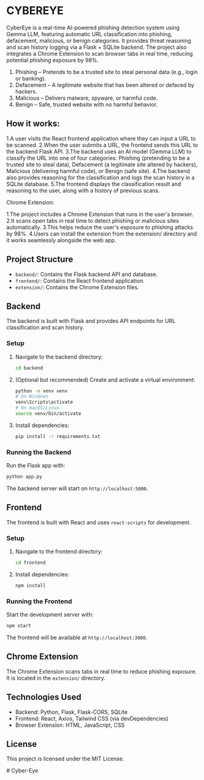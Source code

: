 # CYBEREYE

CyberEye is a real-time AI-powered phishing detection system using Gemma LLM, featuring automatic URL classification into phishing, defacement, malicious, or benign categories. It provides threat reasoning and scan history logging via a Flask + SQLite backend. The project also integrates a Chrome Extension to scan browser tabs in real time, reducing potential phishing exposure by 98%.

1. Phishing – Pretends to be a trusted site to steal personal data (e.g., login or banking).
2. Defacement – A legitimate website that has been altered or defaced by hackers.
3. Malicious – Delivers malware, spyware, or harmful code.
4. Benign – Safe, trusted website with no harmful behavior.

## How it works:

1.A user visits the React frontend application where they can input a URL to be scanned.
2.When the user submits a URL, the frontend sends this URL to the backend Flask API.
3.The backend uses an AI model (Gemma LLM) to classify the URL into one of four categories: Phishing (pretending to be a trusted site to steal data), Defacement (a legitimate site altered by hackers), Malicious (delivering harmful code), or Benign (safe site).
4.The backend also provides reasoning for the classification and logs the scan history in a SQLite database.
5.The frontend displays the classification result and reasoning to the user, along with a history of previous scans.

Chrome Extension:

1.The project includes a Chrome Extension that runs in the user's browser.
2.It scans open tabs in real time to detect phishing or malicious sites automatically.
3.This helps reduce the user's exposure to phishing attacks by 98%.
4.Users can install the extension from the extension/ directory and it works seamlessly alongside the web app.

## Project Structure

- `backend/`: Contains the Flask backend API and database.
- `frontend/`: Contains the React frontend application.
- `extension/`: Contains the Chrome Extension files.

## Backend

The backend is built with Flask and provides API endpoints for URL classification and scan history.

### Setup

1. Navigate to the backend directory:
   ```bash
   cd backend
   ```

2. (Optional but recommended) Create and activate a virtual environment:
   ```bash
   python -m venv venv
   # On Windows
   venv\Scripts\activate
   # On macOS/Linux
   source venv/bin/activate
   ```

3. Install dependencies:
   ```bash
   pip install -r requirements.txt
   ```

### Running the Backend

Run the Flask app with:

```bash
python app.py
```

The backend server will start on `http://localhost:5000`.

## Frontend

The frontend is built with React and uses `react-scripts` for development.

### Setup

1. Navigate to the frontend directory:
   ```bash
   cd frontend
   ```

2. Install dependencies:
   ```bash
   npm install
   ```

### Running the Frontend

Start the development server with:

```bash
npm start
```

The frontend will be available at `http://localhost:3000`.

## Chrome Extension

The Chrome Extension scans tabs in real time to reduce phishing exposure. It is located in the `extension/` directory.

## Technologies Used

- Backend: Python, Flask, Flask-CORS, SQLite
- Frontend: React, Axios, Tailwind CSS (via devDependencies)
- Browser Extension: HTML, JavaScript, CSS


## License

This project is licensed under the MIT License.


#   C y b e r - E y e 
 
 
